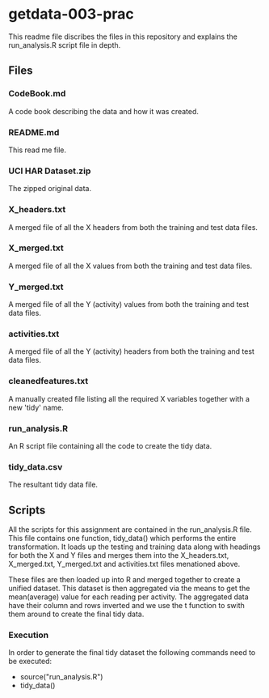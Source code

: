 getdata-003-prac
================
This readme file discribes the files in this repository and explains the run_analysis.R script file in depth.

## Files
### CodeBook.md
A code book describing the data and how it was created.

### README.md
This read me file.

### UCI HAR Dataset.zip
The zipped original data.

### X_headers.txt
A merged file of all the X headers from both the training and test data files.

### X_merged.txt
A merged file of all the X values from both the training and test data files.

### Y_merged.txt
A merged file of all the Y (activity) values from both the training and test data files.

### activities.txt
A merged file of all the Y (activity) headers from both the training and test data files.

### cleanedfeatures.txt
A manually created file listing all the required X variables together with a new 'tidy' name.

### run_analysis.R
An R script file containing all the code to create the tidy data.

### tidy_data.csv
The resultant tidy data file.

## Scripts
All the scripts for this assignment are contained in the run_analysis.R file.  
This file contains one function, tidy_data() which performs the entire transformation. It loads up the testing and training data along with headings for both the X and Y files and merges them into the X_headers.txt, X_merged.txt, Y_merged.txt and activities.txt files menationed above.

These files are then loaded up into R and merged together to create a unified dataset. This dataset is then aggregated via the means to get the mean(average) value for each reading per activity. The aggregated data have their column and rows inverted and we use the t function to swith them around to create the final tidy data.

### Execution
In order to generate the final tidy dataset the following commands need to be executed:  
* source("run_analysis.R")  
* tidy_data()


